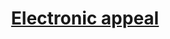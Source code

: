 <h1 align="center">
    <a s href="https://ndidar.github.io/online-serviselectronicAppeal_v2/">Electronic appeal</a>
</h1>


